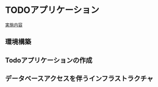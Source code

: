 # TODOアプリケーション
[実施内容](http://terasolunaorg.github.io/guideline/5.7.0.RELEASE/ja/Tutorial/index.html)

## 環境構築

## Todoアプリケーションの作成

## データベースアクセスを伴うインフラストラクチャ